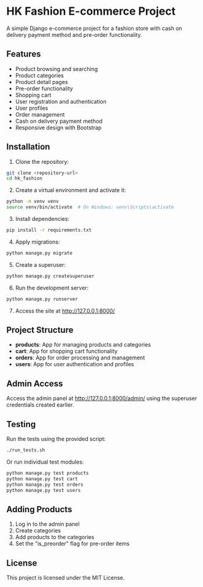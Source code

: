 # HK Fashion E-commerce Project

A simple Django e-commerce project for a fashion store with cash on delivery payment method and pre-order functionality.

## Features

- Product browsing and searching
- Product categories
- Product detail pages
- Pre-order functionality
- Shopping cart
- User registration and authentication
- User profiles
- Order management
- Cash on delivery payment method
- Responsive design with Bootstrap

## Installation

1. Clone the repository:
```bash
git clone <repository-url>
cd hk_fashion
```

2. Create a virtual environment and activate it:
```bash
python -m venv venv
source venv/bin/activate  # On Windows: venv\Scripts\activate
```

3. Install dependencies:
```bash
pip install -r requirements.txt
```

4. Apply migrations:
```bash
python manage.py migrate
```

5. Create a superuser:
```bash
python manage.py createsuperuser
```

6. Run the development server:
```bash
python manage.py runserver
```

7. Access the site at http://127.0.0.1:8000/

## Project Structure

- **products**: App for managing products and categories
- **cart**: App for shopping cart functionality
- **orders**: App for order processing and management
- **users**: App for user authentication and profiles

## Admin Access

Access the admin panel at http://127.0.0.1:8000/admin/ using the superuser credentials created earlier.

## Testing

Run the tests using the provided script:
```bash
./run_tests.sh
```

Or run individual test modules:
```bash
python manage.py test products
python manage.py test cart
python manage.py test orders
python manage.py test users
```

## Adding Products

1. Log in to the admin panel
2. Create categories
3. Add products to the categories
4. Set the "is_preorder" flag for pre-order items

## License

This project is licensed under the MIT License.